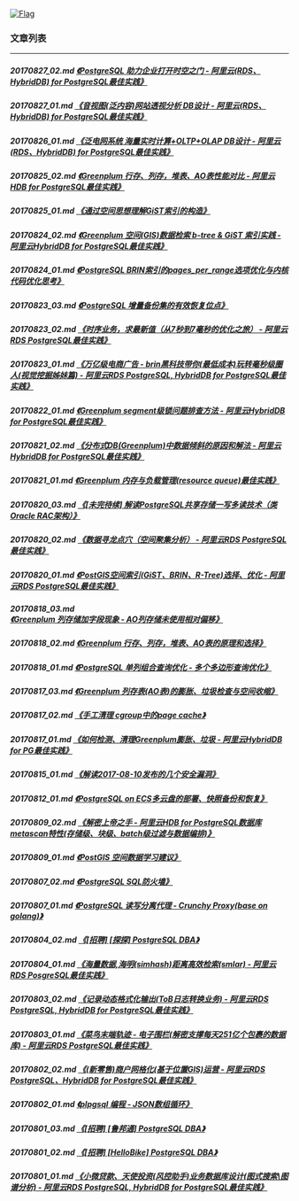 <a rel=nofollow href=http://info.flagcounter.com/h9V1  ><img src=http://s03.flagcounter.com/count/h9V1/bg_FFFFFF/txt_000000/border_CCCCCC/columns_2/maxflags_12/viewers_0/labels_0/pageviews_0/flags_0/  alt=Flag Counter  border=0  ></a>
### 文章列表  
----  
##### 20170827_02.md   [《PostgreSQL 助力企业打开时空之门 - 阿里云(RDS、HybridDB) for PostgreSQL最佳实践》](20170827_02.md)  
##### 20170827_01.md   [《音视图(泛内容)网站透视分析 DB设计 - 阿里云(RDS、HybridDB) for PostgreSQL最佳实践》](20170827_01.md)  
##### 20170826_01.md   [《泛电网系统 海量实时计算+OLTP+OLAP DB设计 - 阿里云(RDS、HybridDB) for PostgreSQL最佳实践》](20170826_01.md)  
##### 20170825_02.md   [《Greenplum 行存、列存，堆表、AO表性能对比 - 阿里云HDB for PostgreSQL最佳实践》](20170825_02.md)  
##### 20170825_01.md   [《通过空间思想理解GiST索引的构造》](20170825_01.md)  
##### 20170824_02.md   [《Greenplum 空间(GIS)数据检索 b-tree & GiST 索引实践 - 阿里云HybridDB for PostgreSQL最佳实践》](20170824_02.md)  
##### 20170824_01.md   [《PostgreSQL BRIN索引的pages_per_range选项优化与内核代码优化思考》](20170824_01.md)  
##### 20170823_03.md   [《PostgreSQL 增量备份集的有效恢复位点》](20170823_03.md)  
##### 20170823_02.md   [《时序业务，求最新值（从7秒到7毫秒的优化之旅） - 阿里云RDS PostgreSQL最佳实践》](20170823_02.md)  
##### 20170823_01.md   [《万亿级电商广告 - brin黑科技带你(最低成本)玩转毫秒级圈人(视觉挖掘姊妹篇) - 阿里云RDS PostgreSQL, HybridDB for PostgreSQL最佳实践》](20170823_01.md)  
##### 20170822_01.md   [《Greenplum segment级锁问题排查方法 - 阿里云HybridDB for PostgreSQL最佳实践》](20170822_01.md)  
##### 20170821_02.md   [《分布式DB(Greenplum)中数据倾斜的原因和解法 - 阿里云HybridDB for PostgreSQL最佳实践》](20170821_02.md)  
##### 20170821_01.md   [《Greenplum 内存与负载管理(resource queue)最佳实践》](20170821_01.md)  
##### 20170820_03.md   [《[未完待续] 解读PostgreSQL共享存储一写多读技术（类Oracle RAC架构）》](20170820_03.md)  
##### 20170820_02.md   [《数据寻龙点穴（空间聚集分析） - 阿里云RDS PostgreSQL最佳实践》](20170820_02.md)  
##### 20170820_01.md   [《PostGIS空间索引(GiST、BRIN、R-Tree)选择、优化 - 阿里云RDS PostgreSQL最佳实践》](20170820_01.md)  
##### 20170818_03.md   [《Greenplum 列存储加字段现象 - AO列存储未使用相对偏移》](20170818_03.md)  
##### 20170818_02.md   [《Greenplum 行存、列存，堆表、AO表的原理和选择》](20170818_02.md)  
##### 20170818_01.md   [《PostgreSQL 单列组合查询优化 - 多个多边形查询优化》](20170818_01.md)  
##### 20170817_03.md   [《Greenplum 列存表(AO表)的膨胀、垃圾检查与空间收缩》](20170817_03.md)  
##### 20170817_02.md   [《手工清理 cgroup中的page cache》](20170817_02.md)  
##### 20170817_01.md   [《如何检测、清理Greenplum膨胀、垃圾 - 阿里云HybridDB for PG最佳实践》](20170817_01.md)  
##### 20170815_01.md   [《解读2017-08-10发布的几个安全漏洞》](20170815_01.md)  
##### 20170812_01.md   [《PostgreSQL on ECS多云盘的部署、快照备份和恢复》](20170812_01.md)  
##### 20170809_02.md   [《解密上帝之手 - 阿里云HDB for PostgreSQL数据库metascan特性(存储级、块级、batch级过滤与数据编排)》](20170809_02.md)  
##### 20170809_01.md   [《PostGIS 空间数据学习建议》](20170809_01.md)  
##### 20170807_02.md   [《PostgreSQL SQL防火墙》](20170807_02.md)  
##### 20170807_01.md   [《PostgreSQL 读写分离代理 - Crunchy Proxy(base on golang)》](20170807_01.md)  
##### 20170804_02.md   [《[招聘] [探探] PostgreSQL DBA》](20170804_02.md)  
##### 20170804_01.md   [《海量数据,海明(simhash)距离高效检索(smlar) - 阿里云RDS PosgreSQL最佳实践》](20170804_01.md)  
##### 20170803_02.md   [《记录动态格式化输出(ToB日志转换业务) - 阿里云RDS PostgreSQL, HybridDB for PostgreSQL最佳实践》](20170803_02.md)  
##### 20170803_01.md   [《菜鸟末端轨迹 - 电子围栏(解密支撑每天251亿个包裹的数据库) - 阿里云RDS PostgreSQL最佳实践》](20170803_01.md)  
##### 20170802_02.md   [《(新零售)商户网格化(基于位置GIS)运营 - 阿里云RDS PostgreSQL、HybridDB for PostgreSQL最佳实践》](20170802_02.md)  
##### 20170802_01.md   [《plpgsql 编程 - JSON数组循环》](20170802_01.md)  
##### 20170801_03.md   [《[招聘] [鲁邦通] PostgreSQL DBA》](20170801_03.md)  
##### 20170801_02.md   [《[招聘] [HelloBike] PostgreSQL DBA》](20170801_02.md)  
##### 20170801_01.md   [《小微贷款、天使投资(风控助手)业务数据库设计(图式搜索\图谱分析) - 阿里云RDS PostgreSQL, HybridDB for PostgreSQL最佳实践》](20170801_01.md)  
